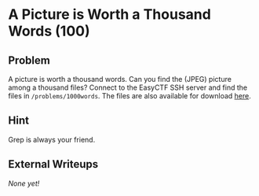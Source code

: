 # A Picture is Worth a Thousand Words (100)

## Problem

A picture is worth a thousand words. Can you find the (JPEG) picture among a thousand files? Connect to the EasyCTF SSH server and find the files in `/problems/1000words`. The files are also available for download [here](fies/data.zip).

## Hint

Grep is always your friend.

## External Writeups

*None yet!*